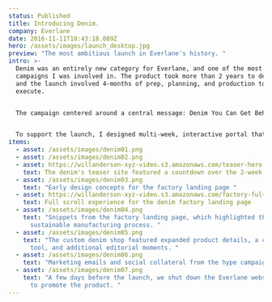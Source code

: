 ```yaml
---
status: Published
title: Introducing Denim.
company: Everlane
date: 2016-11-11T18:43:18.089Z
hero: /assets/images/launch_desktop.jpg
preview: "The most ambitious launch in Everlane's history. "
intro: >-
  Denim was an entirely new category for Everlane, and one of the most ambitious
  campaigns I was involved in. The product took more than 2 years to develop,
  and the launch involved 4-months of prep, planning, and production to
  execute. 


  The campaign centered around a central message: Denim You Can Get Behind. The company sourced high-quality Japanese denim that typically retailed for double the price. We manufactured it at a cutting-edge factory in Vietnam that used substantially less waste than typical. And the styles felt both timeliness and relevant, with cuts that were flattering across a diverse range of body types. 


  To support the launch, I designed multi-week, interactive portal that both hyped the product and educated our customer's about the denim industry.  Along with housing 2 teaser commercials, the site evolved week-to-week, zooming out to reveal more details and story as the launch grew closer. In addition, my team shipped  an entirely new shopping experience for the e-commerce site (we called it Denim Shop). These updates made it easier for customers to explore our fits and preview them across different body types.
items:
  - asset: /assets/images/denim01.png
  - asset: /assets/images/denim02.png
  - asset: https://willanderson-xyz-video.s3.amazonaws.com/teaser-hero.mov
    text: The denim's teaser site featured a countdown over the 2-week drip campaign.
  - asset: /assets/images/denim03.png
    text: "Early design concepts for the factory landing page "
  - asset: https://willanderson-xyz-video.s3.amazonaws.com/factory-ful+scroll.mov
    text: Full scroll experience for the denim factory landing page
  - asset: /assets/images/denim04.png
    text: "Snippets from the factory landing page, which highlighted the denim's
      sustainable manufacturing process. "
  - asset: /assets/images/denim05.png
    text: "The custom denim shop featured expanded product details, a comparison
      tool, and additional editorial moments. "
  - asset: /assets/images/denim06.png
    text: "Marketing emails and social collateral from the hype campaign.  "
  - asset: /assets/images/denim07.png
    text: "A few days before the launch, we shut down the Everlane website in order
      to promote the product. "
---
```


